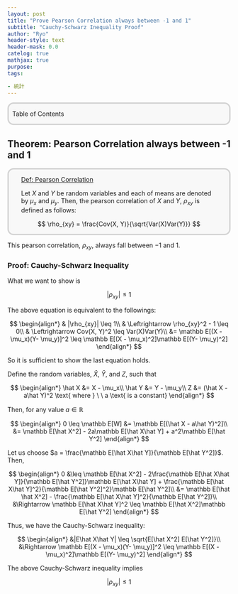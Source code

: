 ```yaml
---
layout: post
title: "Prove Pearson Correlation always between -1 and 1"
subtitle: "Cauchy-Schwarz Inequality Proof"
author: "Ryo"
header-style: text
header-mask: 0.0
catelog: true
mathjax: true
purpose: 
tags:

- 統計
---
```


<div style='border-radius: 1em; border-style:solid; border-color:#D3D3D3; background-color:#F8F8F8'>

<p class="h4">&nbsp;&nbsp;Table of Contents</p>

<!-- START doctoc -->
<!-- END doctoc -->


</div>

## Theorem: Pearson Correlation always between -1 and 1

<div style='padding-left: 2em; padding-right: 2em; border-radius: 1em; border-style:solid; border-color:#D3D3D3; background-color:#F8F8F8'>
<p class="h4"><ins>Def: Pearson Correlation</ins></p>

Let $X$ and $Y$ be random variables and each of means are denoted by $\mu_x$ and $\mu_y$. 
Then, the pearson correlation of $X$ and $Y$, $\rho_{xy}$ is defined as follows:

$$
\rho_{xy} = \frac{Cov(X, Y)}{\sqrt{Var(X)Var(Y)}}
$$

</div>

This pearson correlation, $\rho_{xy}$, always fall between $-1$ and $1$.

### Proof: Cauchy-Schwarz Inequality

What we want to show is 

$$
|\rho_{xy}| \leq 1
$$

The above equation is equivalent to the followings:

$$
\begin{align*}
& |\rho_{xy}| \leq 1\\
& \Leftrightarrow \rho_{xy}^2 - 1 \leq 0\\
& \Leftrightarrow Cov(X, Y)^2 \leq Var(X)Var(Y)\\
&= \mathbb E[(X - \mu_x)(Y- \mu_y)]^2 \leq \mathbb E[(X - \mu_x)^2]\mathbb E[(Y- \mu_y)^2]
\end{align*}
$$

So it is sufficient to show the last equation holds.


Define the random variables, $\hat X$, $\hat Y$, and $Z$, such that


$$
\begin{align*}
\hat X &= X - \mu_x\\
\hat Y &= Y - \mu_y\\
Z &= (\hat X - a\hat Y)^2 \text{ where } \ \ a \text{ is a constant}
\end{align*}
$$

Then, for any value $a \in \mathbb R$

$$
\begin{align*}
0 \leq \mathbb E[W] &= \mathbb E[(\hat X - a\hat Y)^2]\\
                    &= \mathbb E[\hat X^2] - 2a\mathbb E[\hat X\hat Y] + a^2\mathbb E[\hat Y^2]
\end{align*}
$$

Let us choose $a = \frac{\mathbb E[\hat X\hat Y]}{\mathbb E[\hat Y^2]}$. Then, 

$$
\begin{align*}
0 &\leq \mathbb E[\hat X^2] - 2\frac{\mathbb E[\hat X\hat Y]}{\mathbb E[\hat Y^2]}\mathbb E[\hat X\hat Y] + \frac{\mathbb E[\hat X\hat Y]^2}{\mathbb E[\hat Y^2]^2}\mathbb E[\hat Y^2]\\
  &= \mathbb E[\hat \hat X^2] - \frac{\mathbb E[\hat X\hat Y]^2}{\mathbb E[\hat Y^2]}\\
  &\Rightarrow \mathbb E[\hat X\hat Y]^2 \leq \mathbb E[\hat X^2]\mathbb E[\hat Y^2]
\end{align*}
$$

Thus, we have the Cauchy-Schwarz inequality:

$$
\begin{align*}
&|E\hat X\hat Y| \leq \sqrt{E[\hat X^2] E[\hat Y^2]}\\
&\Rightarrow \mathbb E[(X - \mu_x)(Y- \mu_y)]^2 \leq \mathbb E[(X - \mu_x)^2]\mathbb E[(Y- \mu_y)^2]
\end{align*}
$$

The above Cauchy-Schwarz inequality implies 

$$
|\rho_{xy}| \leq 1
$$
